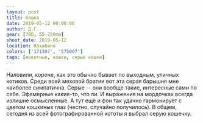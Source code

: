 ```yaml
---
layout: post
title: Кошка
date: 2019-05-12 00:00:00
author: Д.Г.
gear: [70D, 55-250mm]
shoot_date: 2019-05-12
location: Нахабино
colors: ['171307', '575007']
tags: [животные, кошки, серые кошки]
---
```

Наловили, короче, как это обычно бывает по выходным, уличных котиков. Среди всей меховой братии вот эта серая барышня мне наиболее симпатична. Серые -- они вообще такие, интересные сами по себе. Эфемерные какие-то, что ли. И выражения на мордочках всегда излишне осмысленные. А тут ещё и фон так удачно гармонирует с цветом кошкиных глаз (честно, случайно получилось). В общем, сегодня из всей фотографированной кототы я выбрал серую кошечку.
